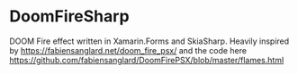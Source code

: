 # DoomFireSharp

DOOM Fire effect written in Xamarin.Forms and SkiaSharp. Heavily inspired by https://fabiensanglard.net/doom_fire_psx/ and the code here https://github.com/fabiensanglard/DoomFirePSX/blob/master/flames.html
